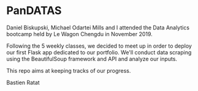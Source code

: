 # PanDATAS

Daniel Biskupski, Michael Odartei Mills and I attended the Data Analytics bootcamp held by Le Wagon Chengdu in November 2019. 

Following the 5 weekly classes, we decided to meet up in order to deploy our first Flask app dedicated to our portfolio. We'll conduct data scraping using the BeautifulSoup framework and API and analyze our inputs.

This repo aims at keeping tracks of our progress.

Bastien Ratat
